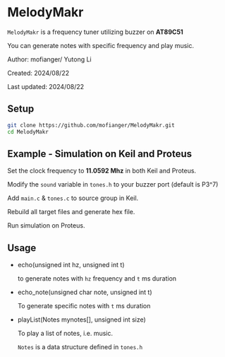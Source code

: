 # MelodyMakr

`MelodyMakr` is a frequency tuner utilizing buzzer on **AT89C51**

You can generate notes with specific frequency and play music.

Author: mofianger/ Yutong Li

Created: 2024/08/22

Last updated: 2024/08/22

## Setup

```bash
git clone https://github.com/mofianger/MelodyMakr.git
cd MelodyMakr
```

## Example - Simulation on Keil and Proteus

Set the clock frequency to **11.0592 Mhz** in both Keil and Proteus.

Modify the `sound` variable in `tones.h` to your buzzer port (default is P3^7)

Add `main.c` & `tones.c` to source group in Keil.

Rebuild all target files and generate hex file.

Run simulation on Proteus.

## Usage

- echo(unsigned int hz, unsigned int t)

  to generate notes with `hz` frequency and `t` ms duration

- echo_note(unsigned char note, unsigned int t)

  To generate specific notes with `t` ms duration

- playList(Notes mynotes[], unsigned int size)

  To play a list of notes, i.e.  music.

  `Notes` is a data structure defined in `tones.h`



